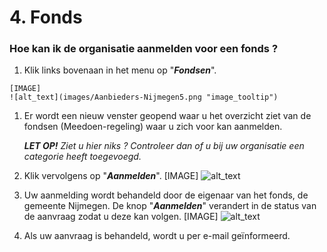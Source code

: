 # 4. Fonds

### Hoe kan ik de organisatie aanmelden voor een fonds ?



1.   Klik links bovenaan in het menu op "_**Fondsen**_".

    [IMAGE]
    ![alt_text](images/Aanbieders-Nijmegen5.png "image_tooltip")

1.  Er wordt een nieuw venster geopend waar u het overzicht ziet van de fondsen (Meedoen-regeling) waar u zich voor kan aanmelden.

    **_LET OP!_** _Ziet u hier niks ? Controleer dan of u bij uw organisatie een categorie heeft toegevoegd._

1.  Klik vervolgens op "**_Aanmelden_**".
    [IMAGE]
    ![alt_text](images/Aanbieders-Nijmegen6.png "image_tooltip")

1.  Uw aanmelding wordt behandeld door de eigenaar van het fonds, de gemeente Nijmegen. De knop "**_Aanmelden_**" verandert in de status van de aanvraag zodat u deze kan volgen.
    [IMAGE]
    ![alt_text](images/Aanbieders-Nijmegen7.png "image_tooltip")

1.  Als uw aanvraag is behandeld, wordt u per e-mail geïnformeerd.
